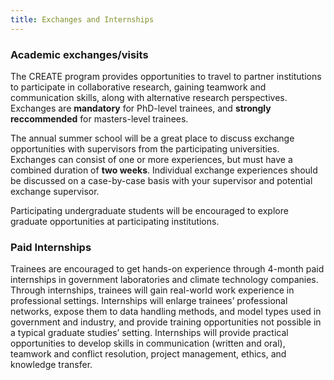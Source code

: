 ```yaml
---
title: Exchanges and Internships
---
```


### Academic exchanges/visits
The CREATE program provides opportunities to travel to partner
institutions to participate in collaborative research, gaining teamwork and communication skills,
along with alternative research perspectives. Exchanges are **mandatory** for PhD-level trainees, and
**strongly reccommended** for masters-level trainees. 

The annual summer school will be a great place
to discuss exchange opportunities with supervisors from the participating universities. Exchanges
can consist of one or more experiences, but must have a combined duration of **two weeks**. Individual
exchange experiences should be discussed on a case-by-case basis with your supervisor and potential
exchange supervisor. 

Participating undergraduate students will be encouraged to explore graduate
opportunities at participating institutions.

### Paid Internships
Trainees are encouraged to get hands-on experience through 4-month paid
internships in government laboratories and climate technology companies. Through internships,
trainees will gain real-world work experience in professional settings. Internships will enlarge
trainees’ professional networks, expose them to data handling methods, and model types used
in government and industry, and provide training opportunities not possible in a typical graduate
studies’ setting. Internships will provide practical opportunities to develop skills in communication
(written and oral), teamwork and conflict resolution, project management, ethics, and knowledge
transfer.

